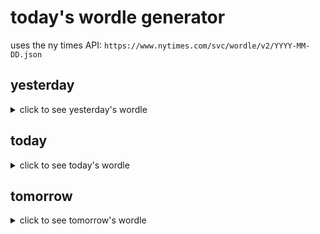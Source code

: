 # today's wordle generator

uses the ny times API: `https://www.nytimes.com/svc/wordle/v2/YYYY-MM-DD.json`

## yesterday

<details>
    <summary>click to see yesterday's wordle</summary>

    lanky

</details>

## today

<details>
    <summary>click to see today's wordle</summary>

    meter

</details>

## tomorrow

<details>
    <summary>click to see tomorrow's wordle</summary>

    delay

</details>
